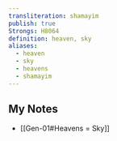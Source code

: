 ```yaml
---
transliteration: shamayim
publish: true
Strongs: H8064
definition: heaven, sky
aliases:
  - heaven
  - sky
  - heavens
  - shamayim
---
```

## My Notes 
- [[Gen-01#Heavens = Sky]] 